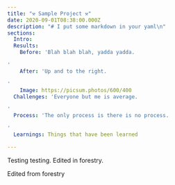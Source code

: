 ```yaml
---
title: "⚒️ Sample Project ⚒️"
date: 2020-09-01T08:38:00.000Z
description: "# I put some markdown in your yaml\n"
sections:
  Intro: 
  Results:
    Before: 'Blah blah blah, yadda yadda.

'
    After: 'Up and to the right.

'
    Image: https://picsum.photos/600/400
  Challenges: 'Everyone but me is average.

'
  Process: 'The only process is there is no process.

'
  Learnings: Things that have been learned

---
```

Testing testing. Edited in forestry.

<!-- more -->

Edited from forestry